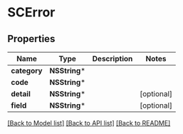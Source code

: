 # SCError

## Properties
Name | Type | Description | Notes
------------ | ------------- | ------------- | -------------
**category** | **NSString*** |  | 
**code** | **NSString*** |  | 
**detail** | **NSString*** |  | [optional] 
**field** | **NSString*** |  | [optional] 

[[Back to Model list]](../README.md#documentation-for-models) [[Back to API list]](../README.md#documentation-for-api-endpoints) [[Back to README]](../README.md)


